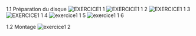 1.1 Préparation du disque
![EXERCICE1 1](https://github.com/user-attachments/assets/66eeb822-67b1-4c02-a686-dff1325e9a3a)
![EXERCICE1 1 2](https://github.com/user-attachments/assets/320213c6-5e3a-4c45-99d3-226fd3d410c5)
![EXERCICE1 1 3](https://github.com/user-attachments/assets/7ee38a49-141e-4cca-9fcf-76e2566e4756)
![EXERCICE1 1 4](https://github.com/user-attachments/assets/92e2a779-45b7-43da-8232-87af9efaa515)
![exercice1 1 5](https://github.com/user-attachments/assets/727cd2bb-2bdd-4570-b4c7-2d7403dd2d8a)
![exercice1 1 6](https://github.com/user-attachments/assets/54042130-38bc-4cf1-93b5-e5f8a055d670)

1.2 Montage
![exercice1 2](https://github.com/user-attachments/assets/37dad17f-0ec8-49de-b9b5-dc6b7e743ebc)
